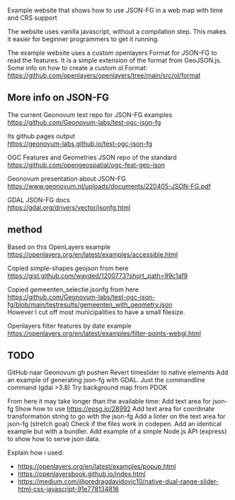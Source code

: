 Example website that shows how to use JSON-FG in a web map with time and CRS support

The website uses vanilla javascript, without a compilation step.
This makes it easier for beginner programmers to get it running.

The example website uses a custom openlayers Format for JSON-FG to read the features.
It is a simple extension of the format from GeoJSON.js.  
Some info on how to create a custom ol.Format:  
https://github.com/openlayers/openlayers/tree/main/src/ol/format

## More info on JSON-FG

The current Geonovum test repo for JSON-FG examples  
https://github.com/Geonovum-labs/test-ogc-json-fg

Its github pages output  
https://geonovum-labs.github.io/test-ogc-json-fg

OGC Features and Geometries JSON repo of the standard  
https://github.com/opengeospatial/ogc-feat-geo-json

Geonovum presentation about JSON-FG  
https://www.geonovum.nl/uploads/documents/220405-JSON-FG.pdf

GDAL JSON-FG docs  
https://gdal.org/drivers/vector/jsonfg.html

## method

Based on this OpenLayers example  
https://openlayers.org/en/latest/examples/accessible.html

Copied simple-shapes.geojson from here  
https://gist.github.com/wavded/1200773?short_path=99c1af9

Copied gemeenten_selectie.jsonfg from here  
https://github.com/Geonovum-labs/test-ogc-json-fg/blob/main/testresults/gemeenten_with_geometry.json  
However I cut off most municipalities to have a small filesize.

Openlayers filter features by date example  
https://openlayers.org/en/latest/examples/filter-points-webgl.html

## TODO

GitHub naar Geonovum gh pushen
Revert timeslider to native elements
Add an example of generating json-fg with GDAL. Just the commandline command (gdal >3.8)
Try background map from PDOK

From here it may take longer than the available time:
Add text area for json-fg
Show how to use https://epsg.io/28992
Add text area for coordinate transformation string to go with the json-fg
Add a linter on the text area for json-fg (stretch goal)
Check if the files work in codepen.
Add an identical example but with a bundler.
Add example of a simple Node.js API (express) to show how to serve json data.

Explain how i used:

- https://openlayers.org/en/latest/examples/popup.html
- https://openlayersbook.github.io/index.html
- https://medium.com/@predragdavidovic10/native-dual-range-slider-html-css-javascript-91e778134816
